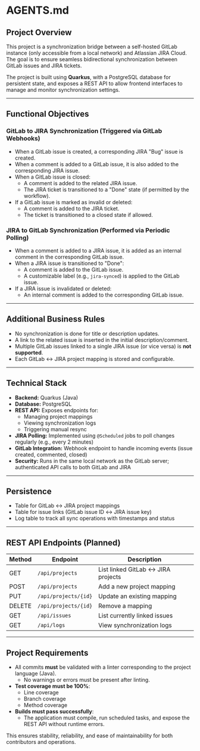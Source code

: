# AGENTS.md

## Project Overview
This project is a synchronization bridge between a self-hosted GitLab instance (only accessible from a local network) and Atlassian JIRA Cloud. The goal is to ensure seamless bidirectional synchronization between GitLab issues and JIRA tickets.

The project is built using **Quarkus**, with a PostgreSQL database for persistent state, and exposes a REST API to allow frontend interfaces to manage and monitor synchronization settings.

---

## Functional Objectives

### GitLab to JIRA Synchronization (Triggered via GitLab Webhooks)
- When a GitLab issue is created, a corresponding JIRA "Bug" issue is created.
- When a comment is added to a GitLab issue, it is also added to the corresponding JIRA issue.
- When a GitLab issue is closed:
  - A comment is added to the related JIRA issue.
  - The JIRA ticket is transitioned to a "Done" state (if permitted by the workflow).
- If a GitLab issue is marked as invalid or deleted:
  - A comment is added to the JIRA ticket.
  - The ticket is transitioned to a closed state if allowed.

### JIRA to GitLab Synchronization (Performed via Periodic Polling)
- When a comment is added to a JIRA issue, it is added as an internal comment in the corresponding GitLab issue.
- When a JIRA issue is transitioned to "Done":
  - A comment is added to the GitLab issue.
  - A customizable label (e.g., `jira-synced`) is applied to the GitLab issue.
- If a JIRA issue is invalidated or deleted:
  - An internal comment is added to the corresponding GitLab issue.

---

## Additional Business Rules
- No synchronization is done for title or description updates.
- A link to the related issue is inserted in the initial description/comment.
- Multiple GitLab issues linked to a single JIRA issue (or vice versa) is **not supported**.
- Each GitLab ↔ JIRA project mapping is stored and configurable.

---

## Technical Stack
- **Backend:** Quarkus (Java)
- **Database:** PostgreSQL
- **REST API:** Exposes endpoints for:
  - Managing project mappings
  - Viewing synchronization logs
  - Triggering manual resync
- **JIRA Polling:** Implemented using `@Scheduled` jobs to poll changes regularly (e.g., every 2 minutes)
- **GitLab Integration:** Webhook endpoint to handle incoming events (issue created, commented, closed)
- **Security:** Runs in the same local network as the GitLab server; authenticated API calls to both GitLab and JIRA

---

## Persistence
- Table for GitLab ↔ JIRA project mappings
- Table for issue links (GitLab issue ID ↔ JIRA issue key)
- Log table to track all sync operations with timestamps and status

---

## REST API Endpoints (Planned)
| Method | Endpoint               | Description                             |
|--------|------------------------|-----------------------------------------|
| GET    | `/api/projects`        | List linked GitLab ↔ JIRA projects      |
| POST   | `/api/projects`        | Add a new project mapping               |
| PUT    | `/api/projects/{id}`   | Update an existing mapping              |
| DELETE | `/api/projects/{id}`   | Remove a mapping                        |
| GET    | `/api/issues`          | List currently linked issues            |
| GET    | `/api/logs`            | View synchronization logs               |

---

## Project Requirements
- All commits **must** be validated with a linter corresponding to the project language (Java).
  - No warnings or errors must be present after linting.
- **Test coverage must be 100%**:
  - Line coverage
  - Branch coverage
  - Method coverage
- **Builds must pass successfully**:
  - The application must compile, run scheduled tasks, and expose the REST API without runtime errors.

This ensures stability, reliability, and ease of maintainability for both contributors and operations.

